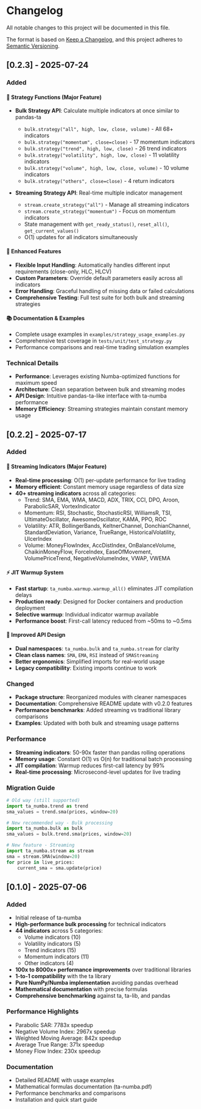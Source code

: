 # Changelog

All notable changes to this project will be documented in this file.

The format is based on [Keep a Changelog](https://keepachangelog.com/en/1.0.0/),
and this project adheres to [Semantic Versioning](https://semver.org/spec/v2.0.0.html).

## [0.2.3] - 2025-07-24

### Added

#### 🎯 Strategy Functions (Major Feature)

- **Bulk Strategy API**: Calculate multiple indicators at once similar to pandas-ta
  - `bulk.strategy("all", high, low, close, volume)` - All 68+ indicators
  - `bulk.strategy("momentum", close=close)` - 17 momentum indicators
  - `bulk.strategy("trend", high, low, close)` - 26 trend indicators  
  - `bulk.strategy("volatility", high, low, close)` - 11 volatility indicators
  - `bulk.strategy("volume", high, low, close, volume)` - 10 volume indicators
  - `bulk.strategy("others", close=close)` - 4 return indicators

- **Streaming Strategy API**: Real-time multiple indicator management
  - `stream.create_strategy("all")` - Manage all streaming indicators
  - `stream.create_strategy("momentum")` - Focus on momentum indicators
  - State management with `get_ready_status()`, `reset_all()`, `get_current_values()`
  - O(1) updates for all indicators simultaneously

#### 🔧 Enhanced Features

- **Flexible Input Handling**: Automatically handles different input requirements (close-only, HLC, HLCV)
- **Custom Parameters**: Override default parameters easily across all indicators
- **Error Handling**: Graceful handling of missing data or failed calculations
- **Comprehensive Testing**: Full test suite for both bulk and streaming strategies

#### 📚 Documentation & Examples

- Complete usage examples in `examples/strategy_usage_examples.py`
- Comprehensive test coverage in `tests/unit/test_strategy.py`
- Performance comparisons and real-time trading simulation examples

### Technical Details

- **Performance**: Leverages existing Numba-optimized functions for maximum speed
- **Architecture**: Clean separation between bulk and streaming modes
- **API Design**: Intuitive pandas-ta-like interface with ta-numba performance
- **Memory Efficiency**: Streaming strategies maintain constant memory usage

## [0.2.2] - 2025-07-17

### Added

#### 🔄 Streaming Indicators (Major Feature)

- **Real-time processing**: O(1) per-update performance for live trading
- **Memory efficient**: Constant memory usage regardless of data size
- **40+ streaming indicators** across all categories:
  - Trend: SMA, EMA, WMA, MACD, ADX, TRIX, CCI, DPO, Aroon, ParabolicSAR, VortexIndicator
  - Momentum: RSI, Stochastic, StochasticRSI, WilliamsR, TSI, UltimateOscillator, AwesomeOscillator, KAMA, PPO, ROC
  - Volatility: ATR, BollingerBands, KeltnerChannel, DonchianChannel, StandardDeviation, Variance, TrueRange, HistoricalVolatility, UlcerIndex
  - Volume: MoneyFlowIndex, AccDistIndex, OnBalanceVolume, ChaikinMoneyFlow, ForceIndex, EaseOfMovement, VolumePriceTrend, NegativeVolumeIndex, VWAP, VWEMA

#### ⚡ JIT Warmup System

- **Fast startup**: `ta_numba.warmup.warmup_all()` eliminates JIT compilation delays
- **Production ready**: Designed for Docker containers and production deployment
- **Selective warmup**: Individual indicator warmup available
- **Performance boost**: First-call latency reduced from ~50ms to ~0.5ms

#### 🎯 Improved API Design

- **Dual namespaces**: `ta_numba.bulk` and `ta_numba.stream` for clarity
- **Clean class names**: `SMA`, `EMA`, `RSI` instead of `SMAStreaming`
- **Better ergonomics**: Simplified imports for real-world usage
- **Legacy compatibility**: Existing imports continue to work

### Changed

- **Package structure**: Reorganized modules with cleaner namespaces
- **Documentation**: Comprehensive README update with v0.2.0 features
- **Performance benchmarks**: Added streaming vs traditional library comparisons
- **Examples**: Updated with both bulk and streaming usage patterns

### Performance

- **Streaming indicators**: 50-90x faster than pandas rolling operations
- **Memory usage**: Constant O(1) vs O(n) for traditional batch processing
- **JIT compilation**: Warmup reduces first-call latency by 99%
- **Real-time processing**: Microsecond-level updates for live trading

### Migration Guide

```python
# Old way (still supported)
import ta_numba.trend as trend
sma_values = trend.sma(prices, window=20)

# New recommended way - Bulk processing
import ta_numba.bulk as bulk
sma_values = bulk.trend.sma(prices, window=20)

# New feature - Streaming
import ta_numba.stream as stream
sma = stream.SMA(window=20)
for price in live_prices:
    current_sma = sma.update(price)
```

## [0.1.0] - 2025-07-06

### Added

- Initial release of ta-numba
- **High-performance bulk processing** for technical indicators
- **44 indicators** across 5 categories:
  - Volume indicators (10)
  - Volatility indicators (5)
  - Trend indicators (15)
  - Momentum indicators (11)
  - Other indicators (4)
- **100x to 8000x+ performance improvements** over traditional libraries
- **1-to-1 compatibility** with the ta library
- **Pure NumPy/Numba implementation** avoiding pandas overhead
- **Mathematical documentation** with precise formulas
- **Comprehensive benchmarking** against ta, ta-lib, and pandas

### Performance Highlights

- Parabolic SAR: 7783x speedup
- Negative Volume Index: 2967x speedup
- Weighted Moving Average: 842x speedup
- Average True Range: 371x speedup
- Money Flow Index: 230x speedup

### Documentation

- Detailed README with usage examples
- Mathematical formulas documentation (ta-numba.pdf)
- Performance benchmarks and comparisons
- Installation and quick start guide

